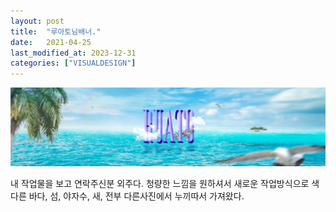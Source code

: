 ```yaml
---
layout: post
title:  "루아토님배너."
date:   2021-04-25
last_modified_at: 2023-12-31
categories: ["VISUALDESIGN"]
---
```


![images](https://github.com/whoisrealminjueun/images/blob/main/%EC%99%B8%EC%A3%BC1.png?raw=true)

내 작업물을 보고 연락주신분 외주다. 청량한 느낌을 원하셔서 새로운 작업방식으로 색다른 바다, 섬, 야자수, 새, 전부 다른사진에서 누끼따서 가져왔다.
